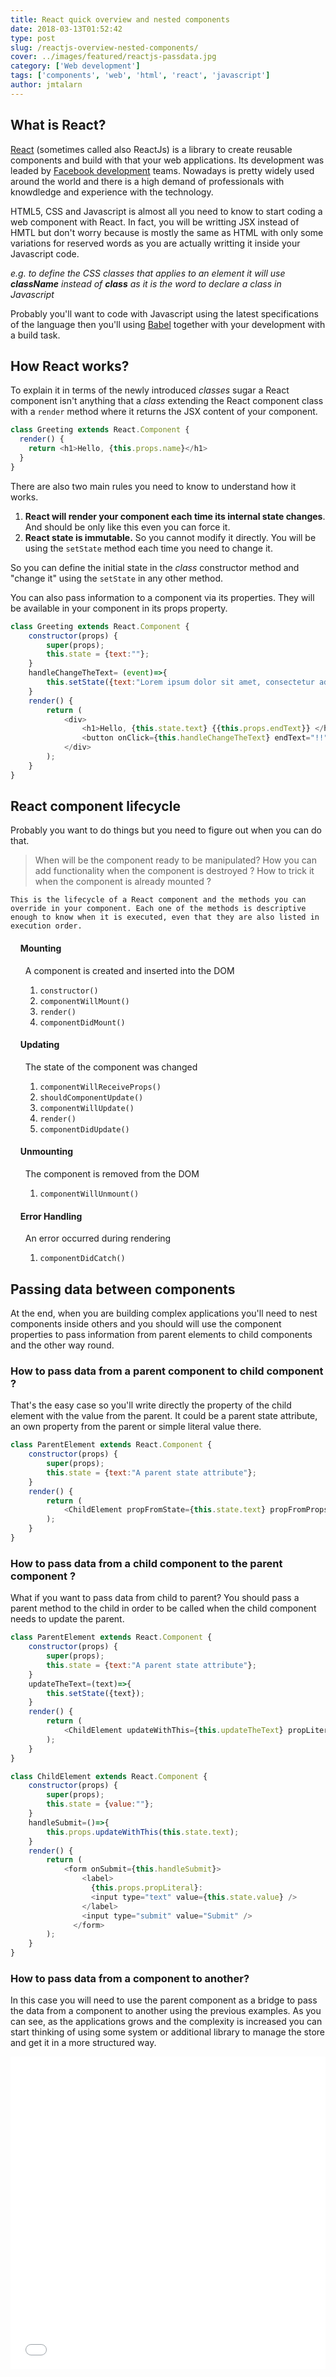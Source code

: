 ```yaml
---
title: React quick overview and nested components
date: 2018-03-13T01:52:42
type: post
slug: /reactjs-overview-nested-components/
cover: ../images/featured/reactjs-passdata.jpg
category: ['Web development']
tags: ['components', 'web', 'html', 'react', 'javascript']
author: jmtalarn
---
```


## What is React?

<a href="https://reactjs.org/" title="React web site" target="\_blank">React</a> (sometimes called also ReactJs) is a library to create reusable components and build with that your web applications.
Its development was leaded by
<a href="https://code.facebook.com/projects" target="\_blank">Facebook development</a> teams. Nowadays is pretty widely used around the world and there is a high demand of professionals
with knowdledge and experience with the technology.

<!--more-->
<p>
    HTML5, CSS and Javascript is almost all you need to know to start coding a web component with React. In fact, you will be
    writting JSX instead of HMTL but don't worry because is mostly the same as HTML with only some variations for reserved
    words as you are actually writting it inside your Javascript code.</p>
<p>
    <em>e.g. to define the CSS classes that applies to an element it will use
        <strong>className</strong> instead of
        <strong>class</strong> as it is the word to declare a class in Javascript</em>
</p>
<p>
    Probably you'll want to code with Javascript using the latest specifications of the language then you'll using
    <a href="https://babeljs.io/">Babel</a> together with your development with a build task.
</p>
<h2>How React works?</h2>
<p>To explain it in terms of the newly introduced
    <em>classes</em> sugar a React component isn't anything that a
    <em>class</em> extending the React component class with a
    <code>render</code> method where it returns the JSX content of your component.
</p>

```javascript
class Greeting extends React.Component {
  render() {
    return <h1>Hello, {this.props.name}</h1>
  }
}
```

<p>
    There are also two main rules you need to know to understand how it works.
    <ol>
        <li>
            <strong>React will render your component each time its internal state changes</strong>. And should be only like this
            even you can force it.</li>
        <li>
            <strong>React state is immutable.</strong> So you cannot modify it directly. You will be using the
            <code>setState</code> method each time you need to change it.</li>
    </ol>
</p>
<p>So you can define the initial state in the
    <em>class</em> constructor method and "change it" using the
    <code>setState</code> in any other method.</p>
<p>You can also pass information to a component via its properties. They will be available in your component in its props property.</p>

```javascript
class Greeting extends React.Component {
    constructor(props) {
        super(props);
        this.state = {text:""};
    }
    handleChangeTheText= (event)=>{
        this.setState({text:"Lorem ipsum dolor sit amet, consectetur adipiscing elit"});
    }
    render() {
        return (
            <div>
                <h1>Hello, {this.state.text} {{this.props.endText}} </h1>
                <button onClick={this.handleChangeTheText} endText="!!" />
            </div>
        );
    }
}
```

<h2>React component lifecycle</h2>
<p>
    Probably you want to do things but you need to figure out when you can do that. 
    <blockquote>When will be the component ready to be manipulated?
    How you can add functionality when the component is destroyed ? 
    How to trick it when the component is already mounted ?
    </blockquote>
    
    This is the lifecycle of a React component and the methods you can override in your component. Each one of the methods is descriptive enough to know when it is executed, even that they are also listed in execution order.
</p>
<ul style="list-style-type: none;">
    <li>
        <h4 style="left: -1.5rem; position: relative;display: flex; align-items: center;width: 15rem;">
            <i class="fal fa-plus-hexagon fa-2x" style="margin-right: 1rem; color: MediumSeaGreen;"></i> 
            Mounting
        </h4>
        <p>A component is created and inserted into the DOM</p>
        <ol>
            <li><code>constructor()</code></li>
            <li><code>componentWillMount()</code></li>
            <li><code>render()</code></li>
            <li><code>componentDidMount()</code></li>
        </ol>
    </li>
    <li>
        <h4 style="left: -1.5rem; position: relative;display: flex; align-items: center;width: 15rem;">
            <i class="fal fa-sync fa-2x" style="margin-right: 1rem; color: Orange;"></i> 
            Updating
        </h4> 
        <p>The state of the component was changed</p>
        <ol>
            <li><code>componentWillReceiveProps()</code></li>
            <li><code>shouldComponentUpdate()</code></li>
            <li><code>componentWillUpdate()</code></li>
            <li><code>render()</code></li>
            <li><code>componentDidUpdate()</code></li>
        </ol>
    </li>
    <li>
        <h4 style="left: -1.5rem; position: relative;display: flex; align-items: center;width: 15rem;">
            <i class="fal fa-trash-alt fa-2x" style="margin-right: 1rem; color: Tomato;"></i> 
            Unmounting
        </h4>
        <p>The component is removed from the DOM</p>
        <ol>
            <li><code>componentWillUnmount()</code></li>
        </ol>
    </li>
    <li>
        <h4 style="left: -1.5rem; position: relative;display: flex; align-items: center;width: 15rem;">
            <i class="fal fa-bug fa-2x" style="margin-right: 1rem; color: IndianRed;"></i> 
            Error Handling
        </h4>
        <p>An error occurred during rendering</p>
        <ol>
            <li><code>componentDidCatch()</code></li>
        </ol>
    </li>
</ul>
<h2>Passing data between components</h2>
<p>
    At the end, when you are building complex applications you'll need to nest components inside others and you should will use
    the component properties to pass information from parent elements to child components and the other way round.
</p>
<h3>How to pass data from a parent component to child component ?</h3>
<p>
 That's the easy case so you'll write directly the property of the child element with the value from the parent. It could be a parent state attribute, an own property from the parent or simple literal value there.
</p>

```javascript
class ParentElement extends React.Component {
    constructor(props) {
        super(props);
        this.state = {text:"A parent state attribute"};
    }
    render() {
        return (
            <ChildElement propFromState={this.state.text} propFromProps={this.props.aParentProp} propLiteral="A literal">
        );
    }
}
```

<h3>How to pass data from a child component to the parent component ?</h3>
<p>What if you want to pass data from child to parent? You should pass a parent method to the child in order to be called when the child component needs to update the parent.</p>

```javascript
class ParentElement extends React.Component {
    constructor(props) {
        super(props);
        this.state = {text:"A parent state attribute"};
    }
    updateTheText=(text)=>{
        this.setState({text});
    }
    render() {
        return (
            <ChildElement updateWithThis={this.updateTheText} propLiteral="A literal">
        );
    }
}

class ChildElement extends React.Component {
    constructor(props) {
        super(props);
        this.state = {value:""};
    }
    handleSubmit=()=>{
        this.props.updateWithThis(this.state.text);
    }
    render() {
        return (
            <form onSubmit={this.handleSubmit}>
                <label>
                  {this.props.propLiteral}:
                  <input type="text" value={this.state.value} />
                </label>
                <input type="submit" value="Submit" />
              </form>
        );
    }
}
```

<h3>How to pass data from a component to another?</h3>
<p>
In this case you will need to use the parent component as a bridge to pass the data from a component to another using the previous examples. As you can see, as the applications grows and the complexity is increased you can start thinking of using some system or additional library to manage the store and get it in a more structured way.
</p>  
<iframe height='500' scrolling='no' title='Wikipedia React viewer' src='//codepen.io/jmtalarn/embed/jZMrqN/?height=265&theme-id=light&default-tab=result&embed-version=2' frameborder='no' allowtransparency='true' allowfullscreen='true' style='width: 100%;'>See the Pen <a href='https://codepen.io/jmtalarn/pen/jZMrqN/'>Wikipedia React viewer</a> by Joan Maria Talarn Espelta (<a href='https://codepen.io/jmtalarn'>@jmtalarn</a>) on <a href='https://codepen.io'>CodePen</a>.
</iframe>
